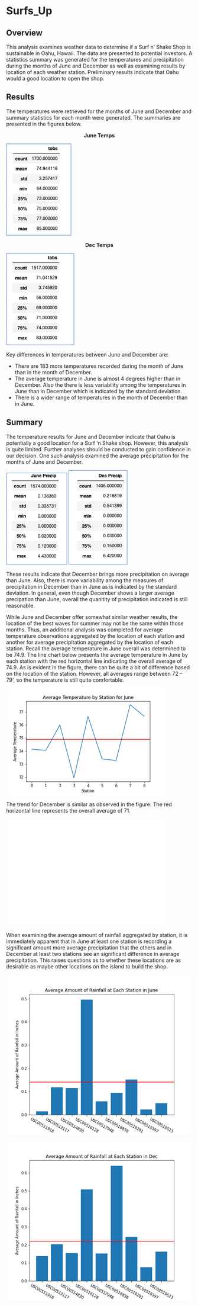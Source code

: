 # Surfs_Up

## Overview

This analysis examines weather data to determine if a Surf n’ Shake Shop is sustainable in Oahu, Hawaii. The data are presented to potential investors. A statistics summary was generated for the temperatures and precipitation during the months of June and December as well as examining results by location of each weather station. Preliminary results indicate that Oahu would a good location to open the shop.

## Results

The temperatures were retrieved for the months of June and December and summary statistics for each month were generated. The summaries are presented in the figures below. 

<figcaption align = "center"><b>June Temps</b></figcaption> 

![June_stats](Resources/june_stats.png) 

<figcaption align = "center"><b>Dec Temps</b></figcaption>

![Dec stats](Resources/dec_stats.png)


Key differences in temperatures between June and December are:

* There are 183 more temperatures recorded during the month of June than in the month of December.
* The average temperature in June is almost 4 degrees higher than in December. Also the there is less variability among the temperatures in June than in December which is indicated by the standard deviation.	
* There is a wider range of temperatures in the month of December than in June. 

## Summary

The temperature results for June and December indicate that Oahu is potentially a good location for a Surf ‘n Shake shop. However, this analysis is quite limited. Further analyses should be conducted to gain confidence in our decision. One such analysis examined the average precipitation for the months of June and December.

![June Precip Summary](Resources/june_precip_summary.png) ![Dec Precip Summary](Resources/dec_precip_summary.png)

These results indicate that December brings more precipitation on average than June. Also, there is more variability among the measures of precipitation in December than in June as is indicated by the standard deviation. In general, even though December shows a larger average precipation than June, overall the quanitity of precipitation indicated is still reasonable.

While June and December offer somewhat similar weather results, the location of the best waves for summer may not be the same within those months. Thus, an additional analysis was completed for average temperature observations aggregated by the location of each station and another for average precipitation aggregated by the location of each station. 
Recall the average temperature in June overall was determined to be 74.9. The line chart below presents the average temperature in June by each station with the red horizontal line indicating the overall average of 74.9. As is evident in the figure, there can be quite a bit of difference based on the location of the station. However, all averages range between 72 – 79', so the temperature is still quite comfortable. 

![Station Temp June](Resources/Station_Temp_June.png)

The trend for December is similar as observed in the figure. The red horizontal line represents the overall average of 71.  

![Station Temp June](Resources/Station_Temp_Dec.png)


When examining the average amount of rainfall aggregated by station, it is immediately apparent that in June at least one station is recording a significant amount more average precipitation that the others  and in December at least two stations see an significant difference in average precipitation.  This raises questions as to whether these locations are as desirable as maybe other locations on the island to build the shop.

![Avg Station Precip June](Resources/avg_station_precip_june.png)
  

![Avg Station Precip Dec](Resources/avg_station_precip_dec.png)
